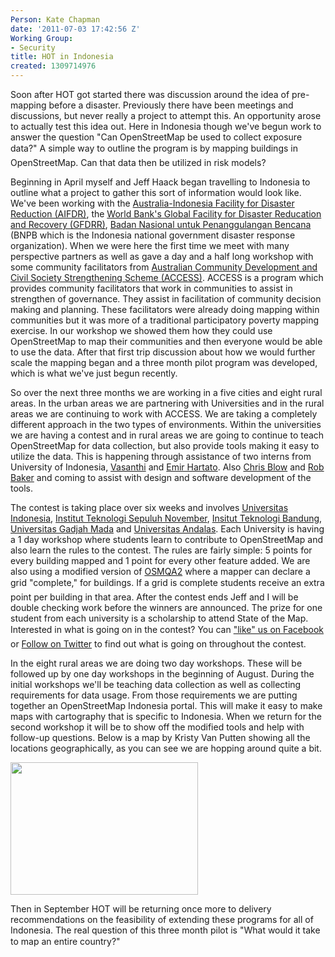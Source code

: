 ```yaml
---
Person: Kate Chapman
date: '2011-07-03 17:42:56 Z'
Working Group:
- Security
title: HOT in Indonesia
created: 1309714976
---
```

<p>Soon after HOT got started there was discussion around the idea of pre-mapping before a disaster. Previously there have been meetings and discussions, but never really a project to attempt this. An opportunity arose to actually test this idea out. Here in Indonesia though we've begun work to answer the question "Can OpenStreetMap be used to collect exposure data?" A simple way to outline the program is by mapping buildings in OpenStreetMap. Can that data then be utilized in risk models?</p><p>Beginning in April myself and Jeff Haack began travelling to Indonesia to outline what a project to gather this sort of information would look like. We've been working with the <a href="http://www.aifdr.org/aifdr_public_website/">Australia-Indonesia Facility for Disaster Reduction (AIFDR)</a>, the <a href="http://www.gfdrr.org/gfdrr/">World Bank's Global Facility for Disaster Reducation and Recovery (GFDRR)</a>, <a href="http://www.bnpb.go.id/">Badan Nasional untuk Penanggulangan Bencana </a>(BNPB which is the Indonesia national government disaster response organization). When we were here the first time we meet with many perspective partners as well as gave a day and a half long workshop with some community facilitators from <a href="http://www.access-indo.or.id/">Australian Community Development and Civil Society Strengthening Scheme (ACCESS)</a>. ACCESS is a program which provides community facilitators that work in communities to assist in strengthen of governance. They assist in facilitation of community decision making and planning. These facilitators were already doing mapping within communities but it was more of a traditional participatory poverty mapping exercise. In our workshop we showed them how they could use OpenStreetMap to map their communities and then everyone would be able to use the data. After that first trip discussion about how we would further scale the mapping began and a three month pilot program was developed, which is what we've just begun recently.</p><p>So over the next three months we are working in a five cities and eight rural areas. In the urban areas we are partnering with Universities and in the rural areas we are continuing to work with ACCESS. We are taking a completely different approach in the two types of environments. Within the universities we are having a contest and in rural areas we are going to continue to teach OpenStreetMap for data collection, but also provide tools making it easy to utilize the data. This is happening through assistance of two interns from University of Indonesia, <a href="twitter.com/justva">Vasanthi</a> and <a href="twitter.com/emirhartato">Emir Hartato</a>. Also <a href="http://www.unthinkingly.com/">Chris Blow</a> and <a href="http://twitter.com/#!/rrbaker">Rob Baker</a> and coming to assist with design and software development of the tools.</p><p>The contest is taking place over six weeks and involves <a href="http://www.ui.ac.id/">Universitas Indonesia</a>, <a href="http://www.its.ac.id/">Institut Teknologi Sepuluh November</a>, <a href="http://www.itb.ac.id/">Insitut Teknologi Bandung</a>, <a href="http://www.ugm.ac.id/">Universitas Gadjah Mada</a> and <a href="http://www.unand.ac.id/">Universitas Andalas</a>. Each University is having a 1 day workshop where students learn to contribute to OpenStreetMap and also learn the rules to the contest. The rules are fairly simple: 5 points for every building mapped and 1 point for every other feature added. We are also using a modified version of <a href="http://osmqa2.qualitystreetmap.org/osmqa/">OSMQA2</a> where a mapper can declare a grid "complete," for buildings. If a grid is complete students receive an extra point per building in that area. After the contest ends Jeff and I will be double checking work before the winners are announced. The prize for one student from each university is a scholarship to attend State of the Map. Interested in what is going on in the contest? You can <a href="http://www.facebook.com/kompetisiosm">"like" us on Facebook</a> or <a href="http://twitter.com/osm_id">Follow on Twitter</a> to find out what is going on throughout the contest.</p><p>In the eight rural areas we are doing two day workshops. These will be followed up by one day workshops in the beginning of August. During the initial workshops we'll be teaching data collection as well as collecting requirements for data usage. From those requirements we are putting together an OpenStreetMap Indonesia portal. This will make it easy to make maps with cartography that is specific to Indonesia. When we return for the second workshop it will be to show off the modified tools and help with follow-up questions. Below is a map by Kristy Van Putten showing all the locations geographically, as you can see we are hopping around quite a bit.</p><p><a href="http://hot.openstreetmap.org/weblog/wp-content/uploads/2011/07/ACCESS_districts_visits.jpg"><img class="aligncenter size-medium wp-image-115" title="ACCESS District Visits" src="http://hot.openstreetmap.org/weblog/wp-content/uploads/2011/07/ACCESS_districts_visits-300x212.jpg" alt="" width="300" height="212"></a></p><p>Then in September HOT will be returning once more to delivery recommendations on the feasibility of extending these programs for all of Indonesia. The real question of this three month pilot is "What would it take to map an entire country?"</p>
